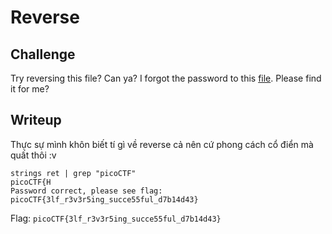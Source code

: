 # **Reverse**
## **Challenge**
Try reversing this file? Can ya?
I forgot the password to this [file](https://github.com/TITANs1506/CTF-Writeups/blob/main/PicoCTF%202023/Reverse%20Engineering/Reverse/ret). Please find it for me?

## **Writeup**
Thực sự mình khôn biết tí gì về reverse cả nên cứ phong cách cổ điển mà quất thôi :v
```
strings ret | grep "picoCTF"
picoCTF{H
Password correct, please see flag: picoCTF{3lf_r3v3r5ing_succe55ful_d7b14d43}
```

Flag: `picoCTF{3lf_r3v3r5ing_succe55ful_d7b14d43}`
